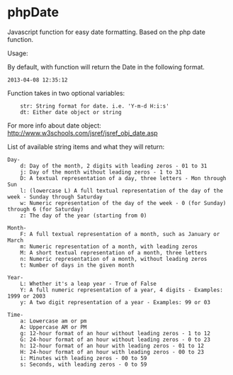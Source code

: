 phpDate
=======

Javascript function for easy date formatting. Based on the php date function.

Usage: 

By default, with function will return the Date in the following format.

	2013-04-08 12:35:12

Function takes in two optional variables:

		str: String format for date. i.e. 'Y-m-d H:i:s'
		dt: Either date object or string

For more info about date object:
	http://www.w3schools.com/jsref/jsref_obj_date.asp

List of available string items and what they will return:

	Day-
		d: Day of the month, 2 digits with leading zeros - 01 to 31
		j: Day of the month without leading zeros - 1 to 31
		D: A textual representation of a day, three letters - Mon through Sun
		l: (lowercase L) A full textual representation of the day of the week - Sunday through Saturday
		w: Numeric representation of the day of the week - 0 (for Sunday) through 6 (for Saturday)
		z: The day of the year (starting from 0)

	Month-
		F: A full textual representation of a month, such as January or March
		m: Numeric representation of a month, with leading zeros
		M: A short textual representation of a month, three letters
		n: Numeric representation of a month, without leading zeros
		t: Number of days in the given month

	Year-
		L: Whether it's a leap year - True of False
		Y: A full numeric representation of a year, 4 digits - Examples: 1999 or 2003
		y: A two digit representation of a year - Examples: 99 or 03

	Time-
		a: Lowercase am or pm
		A: Uppercase AM or PM
		g: 12-hour format of an hour without leading zeros - 1 to 12
		G: 24-hour format of an hour without leading zeros - 0 to 23
		h: 12-hour format of an hour with leading zeros - 01 to 12
		H: 24-hour format of an hour with leading zeros - 00 to 23
		i: Minutes with leading zeros - 00 to 59
		s: Seconds, with leading zeros - 0 to 59